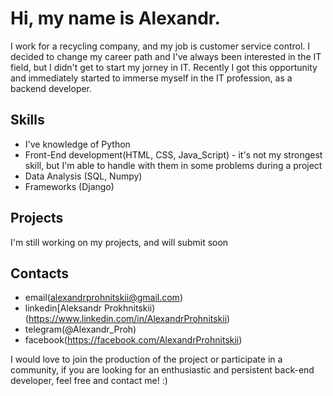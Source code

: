 # Hi, my name is Alexandr.
I work for a recycling company, and my job is customer service control. I decided to change my career path and I've always been interested in the IT field, but I didn't get to start my jorney in IT. Recently I got this opportunity and immediately started to immerse myself in the IT profession, as a backend developer.
## Skills
- I've knowledge of Python 
- Front-End development(HTML, CSS, Java_Script) - it's not my strongest skill, but I'm able to handle with them in some problems during a project
- Data Analysis (SQL, Numpy)
- Frameworks (Django)
## Projects
I'm still working on my projects, and will submit soon
## Contacts
- email(alexandrprohnitskii@gmail.com)
- linkedin[Aleksandr Prokhnitskii) (https://www.linkedin.com/in/AlexandrProhnitskii)
- telegram(@Alexandr_Proh)
- facebook(https://facebook.com/AlexandrProhnitskii)

I would love to join the production of the project or participate in a community, if you are looking for an enthusiastic and persistent back-end developer, feel free and contact me! :)
